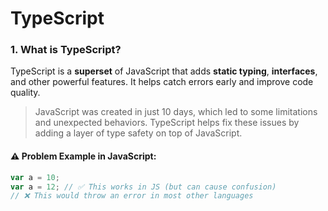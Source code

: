 # TypeScript

### 1. What is TypeScript?

TypeScript is a **superset** of JavaScript that adds **static typing**, **interfaces**, and other powerful features. It helps catch errors early and improve code quality.

> JavaScript was created in just 10 days, which led to some limitations and unexpected behaviors. TypeScript helps fix these issues by adding a layer of type safety on top of JavaScript.

#### ⚠️ Problem Example in JavaScript:

```javascript
var a = 10;
var a = 12; // ✅ This works in JS (but can cause confusion)
// ❌ This would throw an error in most other languages
```